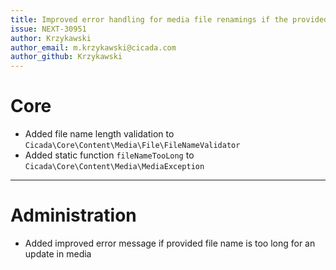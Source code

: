 ```yaml
---
title: Improved error handling for media file renamings if the provided name is too long
issue: NEXT-30951
author: Krzykawski
author_email: m.krzykawski@cicada.com
author_github: Krzykawski
---
```

# Core
* Added file name length validation to `Cicada\Core\Content\Media\File\FileNameValidator`
* Added static function `fileNameTooLong` to `Cicada\Core\Content\Media\MediaException`
___
# Administration
* Added improved error message if provided file name is too long for an update in media
